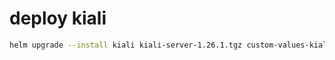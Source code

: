 # deploy kiali

```bash
helm upgrade --install kiali kiali-server-1.26.1.tgz custom-values-kiali.yaml -n istio-system
```